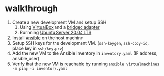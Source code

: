 # walkthrough

1. Create a new development VM and setup SSH
   1. Using [VirtualBox](https://www.virtualbox.org/) and a [bridged adapter](https://www.virtualbox.org/manual/ch06.html#network_bridged)
   2. Runnning [Ubuntu Server 20.04 LTS](https://releases.ubuntu.com/20.04/)
2. Install [Ansible](https://docs.ansible.com/ansible/latest/getting_started/index.html) on the host machine
3. Setup SSH keys for the development VM. (`ssh-keygen`, `ssh-copy-id`, place key in `ssh/key.prv`)
4. Add the new VM to the Ansible inventory in `inventory.yaml` (IP address, ansible_user)
5. Verify that the new VM is reachable by running `ansible virtualmachines -m ping -i inventory.yaml`
